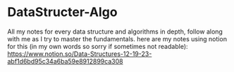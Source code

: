 # DataStructer-Algo
All my notes for every data structure and algorithms in depth, follow along with me as I try to master the fundamentals.
here are my notes using notion for this (in my own words so sorry if sometimes not readable): https://www.notion.so/Data-Structures-12-19-23-abf1d6bd95c34a6ba59e8912899ca308 
